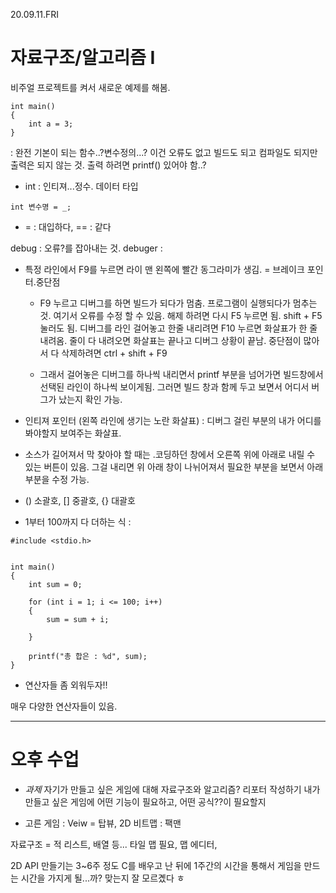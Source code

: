 20.09.11.FRI

# 자료구조/알고리즘 Ⅰ

비주얼 프로젝트를 켜서 새로운 예제를 해봄.

```
int main()
{
	int a = 3;
}
```
 : 완전 기본이 되는 함수..?변수정의...?
이건 오류도 없고 빌드도 되고 컴파일도 되지만 출력은 되지 않는 것. 
출력 하려면 printf() 있어야 함..?



- int : 인티져...정수. 데이터 타입

` int 변수명 = _; `

- = : 대입하다, == : 같다

debug : 오류?를 잡아내는 것. 
debuger : 

- 특정 라인에서 F9를 누르면 라이 맨 왼쪽에 빨간 동그라미가 생김. = 브레이크 포인터.중단점

	- F9 누르고 디버그를 하면 빌드가 되다가 멈춤. 
프로그램이 실행되다가 멈추는 것.  여기서 오류를 수정 할 수 있음.
해제 하려면 다시 F5 누르면 됨. shift + F5 눌러도 됨.
디버그를 라인 걸어놓고 한줄 내리려면 F10 누르면 화살표가 한 줄 내려옴. 
줄이 다 내려오면 화살표는 끝나고 디버그 상황이 끝남.
중단점이 많아서 다 삭제하려면 ctrl + shift + F9

	- 그래서 걸어놓은 디버그를 하나씩 내리면서 printf 부분을 넘어가면 빌드창에서
선택된 라인이 하나씩 보이게됨.
 그러면 빌드 창과 함께 두고 보면서 어디서 버그가 났는지 확인 가능.


- 인티져 포인터 (왼쪽 라인에 생기는 노란 화살표) : 디버그 걸린 부분의 내가 어디를 봐야할지 보여주는 화살표.

- 소스가 길어져서 막 찾아야 할 때는 .코딩하던 창에서 오른쪽 위에 아래로 내릴 수 있는 버튼이 있음.
그걸 내리면 위 아래 창이 나뉘어져서 필요한 부분을 보면서 아래 부분을 수정 가능.

- () 소괄호, [] 중괄호, {} 대괄호


- 1부터 100까지 다 더하는 식
 : 
```
#include <stdio.h>


int main()
{
	int sum = 0;

	for (int i = 1; i <= 100; i++)
	{
		sum = sum + i;

	}

	printf("총 합은 : %d", sum);
}
```

- 연산자들 좀 외워두자!!

매우 다양한 연산자들이 있음.

___________________________________________________________________________________________


# 오후 수업

-  *과제* 
	자기가 만들고 싶은 게임에 대해 자료구조와 알고리즘? 리포터 작성하기
	내가 만들고 싶은 게임에 어떤 기능이 필요하고, 어떤 공식??이 필요할지

- 고른 게임
 : Veiw = 탑뷰, 2D 비트맵 : 팩맨

자료구조 = 적 리스트, 배열 등... 타일 맵 필요, 맵 에디터, 


2D API 만들기는 3~6주 정도 C를 배우고 난 뒤에 1주간의 시간을 통해서 게임을 만드는 시간을 가지게 될...까?
맞는지 잘 모르곘다 ㅎ

